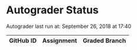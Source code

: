 # Autograder Status
Autograder last run at: September 26, 2018 at 17:40

| GitHub ID | Assignment | Graded Branch |
|-----------|------------|---------------|
